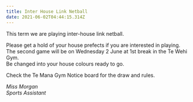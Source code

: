 ```yaml
---
title: Inter House Link Netball
date: 2021-06-02T04:44:15.314Z
---
```

This term we are playing inter-house link netball.  

Please get a hold of your house prefects if you are interested in playing.  
The second game will be on Wednesday 2 June at 1st break in the Te Wehi Gym.  
Be changed into your house colours ready to go.

Check the Te Mana Gym Notice board for the draw and rules.  

*Miss Morgan  
Sports Assistant*

 	